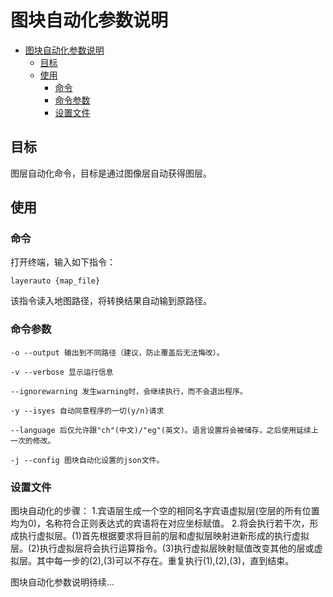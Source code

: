 # 图块自动化参数说明

- [图块自动化参数说明](#图块自动化参数说明)
  - [目标](#目标)
  - [使用](#使用)
    - [命令](#命令)
    - [命令参数](#命令参数)
    - [设置文件](#设置文件)

## 目标

图层自动化命令，目标是通过图像层自动获得图层。

## 使用

### 命令

打开终端，输入如下指令：

    layerauto {map_file}

该指令读入地图路径，将转换结果自动输到原路径。

### 命令参数

    -o --output 输出到不同路径（建议，防止覆盖后无法悔改）。

    -v --verbose 显示运行信息

    --ignorewarning 发生warning时，会继续执行，而不会退出程序。

    -y --isyes 自动同意程序的一切(y/n)请求

    --language 后仅允许跟"ch"(中文)/"eg"(英文)。语言设置将会被储存，之后使用延续上一次的修改。

    -j --config 图块自动化设置的json文件。

### 设置文件

图块自动化的步骤：
1.宾语层生成一个空的相同名字宾语虚拟层(空层的所有位置均为0)，名称符合正则表达式的宾语将在对应坐标赋值。
2.将会执行若干次，形成执行虚拟层。(1)首先根据要求将目前的层和虚拟层映射进新形成的执行虚拟层。(2)执行虚拟层将会执行运算指令。(3)执行虚拟层映射赋值改变其他的层或虚拟层。其中每一步的(2),(3)可以不存在。重复执行(1),(2),(3)，直到结束。

图块自动化参数说明待续...